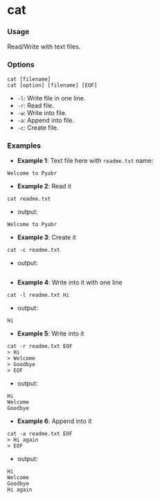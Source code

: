 # cat

### Usage
Read/Write with text files.

### Options
```
cat [filename]
cat [option] [filename] [EOF]
```

- `-l`: Write file in one line.
- `-r`: Read file.
- `-w`: Write into file.
- `-a`: Append into file.
- `-c`: Create file.

### Examples
- **Example 1**: Text file here with `readme.txt` name:
```
Welcome to Pyabr
```
- **Example 2**: Read it
```
cat readme.txt
```
- output:
```
Welcome to Pyabr
```

- **Example 3**: Create it
```
cat -c readme.txt
```
- output:
```
```

- **Example 4**: Write into it with one line
```
cat -l readme.txt Hi
```
- output:
```
Hi
```

- **Example 5**: Write into it
```
cat -r readme.txt EOF
> Hi
> Welcome
> Goodbye
> EOF
```
- output:
```
Hi
Welcome
Goodbye
```

- **Example 6**: Append into it
```
cat -a readme.txt EOF
> Hi again
> EOF
```
- output:
```
Hi
Welcome
Goodbye
Hi again
```